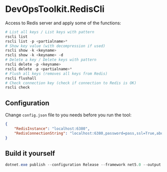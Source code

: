 ﻿# DevOpsToolkit.RedisCli

Access to Redis server and apply some of the functions:

```powershell
# List all keys / List keys with pattern
rscli list
rscli list -p <partialname>*
# Show key value (with decompression if used)
rscli show -k <keyname>
rscli show -k <keyname> -d
# Delete a key / Delete keys with pattern
rscli delete -p <keyname>
rscli delete -p <partialname>*
# Flush all keys (removes all keys from Redis)
rscli flushall
# Check connection key (check if connection to Redis is OK)
rscli check
```


## Configuration

Change `config.json` file to you needs before you run the tool:

```json
{
    "RedisInstance": "localhost:6380",
    "RedisConnectionString": "localhost:6380,password=pass,ssl=True,abortConnect=False,connectTimeout=60000,asyncTimeout=60000,syncTimeout=60000"
}
```

## Build it yourself

```powershell
dotnet.exe publish --configuration Release --framework net5.0 --output Publish --self-contained True --runtime win-x64 --verbosity Normal /property:PublishTrimmed=True /property:PublishSingleFile=True /property:IncludeNativeLibrariesForSelfExtract=True /property:DebugType=None /property:DebugSymbols=False
```